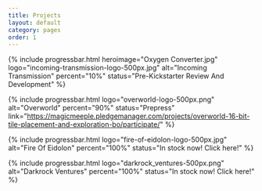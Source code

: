 ```yaml
---
title: Projects
layout: default
category: pages
order: 1
---
```

{% include progressbar.html heroimage="Oxygen Converter.jpg" logo="incoming-transmission-logo-500px.jpg" alt="Incoming Transmission" percent="10%" status="Pre-Kickstarter Review And Development" %}

{% include progressbar.html logo="overworld-logo-500px.png" alt="Overworld" percent="90%" status="Prepress" link="https://magicmeeple.pledgemanager.com/projects/overworld-16-bit-tile-placement-and-exploration-bo/participate/" %}

{% include progressbar.html logo="fire-of-eidolon-logo-500px.jpg" alt="Fire Of Eidolon" percent="100%" status="In stock now! Click here!" %}

{% include progressbar.html logo="darkrock_ventures-500px.png" alt="Darkrock Ventures" percent="100%" status="In stock now! Click here!" %}
